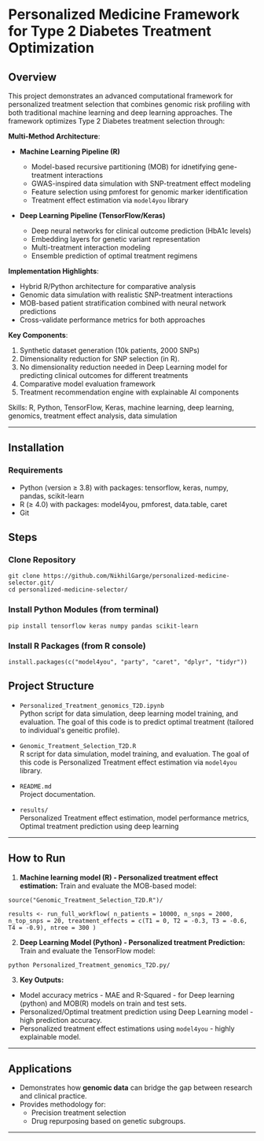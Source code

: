 # Personalized Medicine Framework for Type 2 Diabetes Treatment Optimization

## Overview

This project demonstrates an advanced computational framework for personalized treatment selection that combines genomic risk profiling with both traditional machine learning and deep learning approaches. The framework optimizes Type 2 Diabetes treatment selection through:

**Multi-Method Architecture**:
- **Machine Learning Pipeline (R)**
  - Model-based recursive partitioning (MOB) for idnetifying gene-treatment interactions
  - GWAS-inspired data simulation with SNP-treatment effect modeling
  - Feature selection using pmforest for genomic marker identification
  - Treatment effect estimation via `model4you` library

- **Deep Learning Pipeline (TensorFlow/Keras)**
  - Deep neural networks for clinical outcome prediction (HbA1c levels)
  - Embedding layers for genetic variant representation
  - Multi-treatment interaction modeling
  - Ensemble prediction of optimal treatment regimens

**Implementation Highlights**:
- Hybrid R/Python architecture for comparative analysis
- Genomic data simulation with realistic SNP-treatment interactions
- MOB-based patient stratification combined with neural network predictions
- Cross-validate performance metrics for both approaches

**Key Components**:
1. Synthetic dataset generation (10k patients, 2000 SNPs)
2. Dimensionality reduction for SNP selection (in R).
3. No dimensionality reduction needed in Deep Learning model for predicting clinical outcomes for different treatments
4. Comparative model evaluation framework
5. Treatment recommendation engine with explainable AI components

Skills: R, Python, TensorFlow, Keras, machine learning, deep learning, genomics, treatment effect analysis, data simulation

---

## Installation  

### Requirements  
- Python (version ≥ 3.8) with packages: tensorflow, keras, numpy, pandas, scikit-learn
- R (≥ 4.0) with packages: model4you, pmforest, data.table, caret
- Git

## Steps

### Clone Repository  
`git clone https://github.com/NikhilGarge/personalized-medicine-selector.git/`  
`cd personalized-medicine-selector/`

### Install Python Modules (from terminal)
`pip install tensorflow keras numpy pandas scikit-learn`

### Install R Packages (from R console)  
`install.packages(c("model4you", "party", "caret", "dplyr", "tidyr"))`

## Project Structure

- `Personalized_Treatment_genomics_T2D.ipynb`  
  Python script for data simulation, deep learning model training, and evaluation. The goal of this code is to predict optimal treatment (tailored to individual's geneitic profile).
  
- `Genomic_Treatment_Selection_T2D.R`  
  R script for data simulation, model training, and evaluation. The goal of this code is Personalized Treatment effect estimation via `model4you` library.

- `README.md`  
  Project documentation.

- `results/`  
  Personalized Treatment effect estimation, model performance metrics, Optimal treatment prediction using deep learning

---

## How to Run

1. **Machine learning model (R) - Personalized treatment effect estimation:**
Train and evaluate the MOB-based model:

`source("Genomic_Treatment_Selection_T2D.R")/`

`results <- run_full_workflow(
n_patients = 10000,
n_snps = 2000,
n_top_snps = 20,
treatment_effects = c(T1 = 0, T2 = -0.3, T3 = -0.6, T4 = -0.9),
ntree = 300
)`

2. **Deep Learning Model (Python) - Personalized treatment Prediction:**
Train and evaluate the TensorFlow model:

`python Personalized_Treatment_genomics_T2D.py/`

3. **Key Outputs:**
- Model accuracy metrics - MAE and R-Squared - for Deep learning (python) and MOB(R) models on train and test sets. 
- Personalized/Optimal treatment prediction using Deep Learning model - high prediction accuracy.
- Personalized treatment effect estimations using `model4you` - highly explainable model.

---

## Applications  
- Demonstrates how **genomic data** can bridge the gap between research and clinical practice.  
- Provides methodology for:  
  - Precision treatment selection 
  - Drug repurposing based on genetic subgroups.

---

